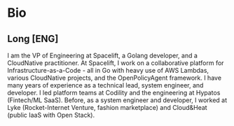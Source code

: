 # Bio

## Long [ENG]

I am the VP of Engineering at Spacelift, a Golang developer, and a CloudNative practitioner. At Spacelift, I work on a collaborative platform for Infrastructure-as-a-Code - all in Go with heavy use of AWS Lambdas, various CloudNative projects, and the OpenPolicyAgent framework. I have many years of experience as a technical lead, system engineer, and developer. I led platform teams at Codility and the engineering at Hypatos (Fintech/ML SaaS). Before, as a system engineer and developer, I worked at Lyke (Rocket-Internet Venture, fashion marketplace) and Cloud&Heat (public IaaS with Open Stack).
